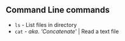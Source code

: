 ## Command Line commands
- `ls` - List files in directory
- `cat` - *aka. 'Concatenate'* | Read a text file